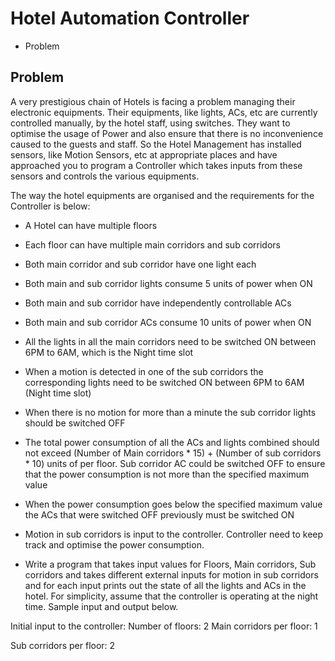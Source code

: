 # Hotel Automation Controller
- Problem

## Problem
A very prestigious chain of Hotels is facing a problem managing their electronic equipments.
Their equipments, like lights, ACs, etc are currently controlled manually, by the hotel staff, using
switches. They want to optimise the usage of Power and also ensure that there is no
inconvenience caused to the guests and staff.
So the Hotel Management has installed sensors, like Motion Sensors, etc at appropriate places
and have approached you to program a Controller which takes inputs from these sensors and
controls the various equipments.

The way the hotel equipments are organised and the requirements for the Controller is below:
- A Hotel can have multiple floors
- Each floor can have multiple main corridors and sub corridors
- Both main corridor and sub corridor have one light each
- Both main and sub corridor lights consume 5 units of power when ON
- Both main and sub corridor have independently controllable ACs
- Both main and sub corridor ACs consume 10 units of power when ON
- All the lights in all the main corridors need to be switched ON between 6PM to 6AM,
which is the Night time slot
- When a motion is detected in one of the sub corridors the corresponding lights need to
be switched ON between 6PM to 6AM (Night time slot)
- When there is no motion for more than a minute the sub corridor lights should be
switched OFF
- The total power consumption of all the ACs and lights combined should not exceed
(Number of Main corridors * 15) + (Number of sub corridors * 10) units of per floor. Sub
corridor AC could be switched OFF to ensure that the power consumption is not more
than the specified maximum value
- When the power consumption goes below the specified maximum value the ACs that
were switched OFF previously must be switched ON

- Motion in sub corridors is input to the controller. Controller need to keep track and optimise the
power consumption.
- Write a program that takes input values for Floors, Main corridors, Sub corridors and takes
different external inputs for motion in sub corridors and for each input prints out the state of all
the lights and ACs in the hotel. For simplicity, assume that the controller is operating at the night
time. Sample input and output below.

Initial input to the controller:
Number of floors: 2
Main corridors per floor: 1

Sub corridors per floor: 2


